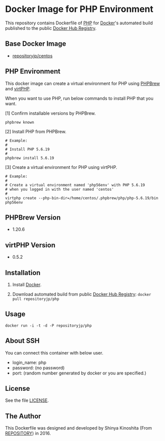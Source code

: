 # Docker Image for PHP Environment

This repository contains Dockerfile of [PHP](https://secure.php.net/) for [Docker](https://www.docker.com/)'s automated build published to the public [Docker Hub Registry](https://hub.docker.com/).

## Base Docker Image

* [repositoryjp/centos](https://hub.docker.com/r/repositoryjp/centos/)

## PHP Environment

This docker image can create a virtual environment for PHP using [PHPBrew](http://phpbrew.github.io/phpbrew/) and [virtPHP](http://virtphp.org).

When you want to use PHP, run below commands to install PHP that you want.

[1] Confirm installable versions by PHPBrew.

	phpbrew known

[2] Install PHP from PHPBrew.

	# Example:
	#
	# Install PHP 5.6.19
	#
	phpbrew install 5.6.19

[3] Create a virtual environment for PHP using virtPHP.

	# Example: 
	#
	# Create a virtual environment named 'php56env' with PHP 5.6.19 
	# when you logged in with the user named 'centos'
	#
	virtphp create --php-bin-dir=/home/centos/.phpbrew/php/php-5.6.19/bin php56env

## PHPBrew Version

* 1.20.6

## virtPHP Version

* 0.5.2

## Installation

1. Install [Docker](https://www.docker.com/).

2. Download automated build from public [Docker Hub Registry](https://hub.docker.com/): `docker pull repositoryjp/php`

## Usage

    docker run -i -t -d -P repositoryjp/php

## About SSH

You can connect this container with below user.

* login_name: php
* password: (no password)
* port: (random number generated by docker or you are specified.)

## License

See the file [LICENSE](LICENSE).

## The Author

This Dockerfile was designed and developed by Shinya Kinoshita (From [REPOSITORY](http://www.repositories.jp)) in 2016.

